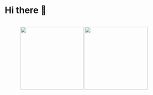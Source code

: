 # Hi there 👋

<br>

<div align="center">
  <img
    src="https://github-readme-stats.vercel.app/api?username=daspoet&show_icons=true&theme=tokyonight&hide_border=tr"
    height=200
  />
  <img
    src="https://github-readme-stats.vercel.app/api/top-langs/?username=daspoet&layout=compact&hide=css&theme=tokyonight&hide_border=true"
    height=200
  >
</div>
